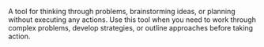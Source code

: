A tool for thinking through problems, brainstorming ideas, or planning without executing any actions. Use this tool when you need to work through complex problems, develop strategies, or outline approaches before taking action.
